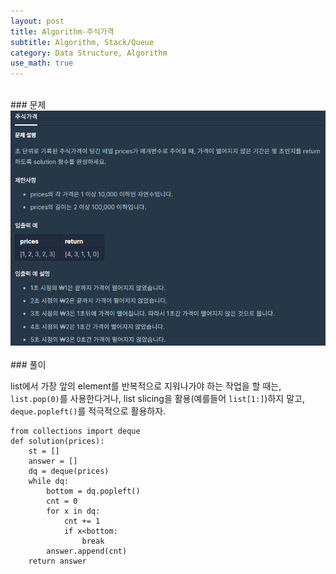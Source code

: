 ```yaml
---
layout: post
title: Algorithm-주식가격
subtitle: Algorithm, Stack/Queue
category: Data Structure, Algorithm
use_math: true
---
```


<br>
### 문제

<center><img src = '/post_img/200404/image15.png' width="600"/></center>

<br>
### 풀이

list에서 가장 앞의 element를 반복적으로 지워나가야 하는 작업을 할 때는, ```list.pop(0)```를 사용한다거나, list slicing을 활용(예를들어 ```list[1:]```)하지 말고, ```deque.popleft()```를 적극적으로 활용하자.

```
from collections import deque
def solution(prices):
    st = []
    answer = []
    dq = deque(prices)
    while dq:
        bottom = dq.popleft()
        cnt = 0
        for x in dq:
            cnt += 1
            if x<bottom:
                break
        answer.append(cnt)
    return answer
```
